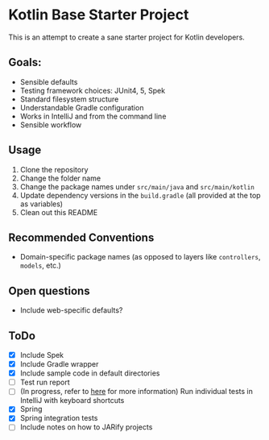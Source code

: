 Kotlin Base Starter Project
===

This is an attempt to create a sane starter project for 
Kotlin developers.

## Goals:
- Sensible defaults
- Testing framework choices: JUnit4, 5, Spek
- Standard filesystem structure
- Understandable Gradle configuration
- Works in IntelliJ and from the command line
- Sensible workflow

## Usage
1. Clone the repository
1. Change the folder name
1. Change the package names under `src/main/java` and `src/main/kotlin`
1. Update dependency versions in the `build.gradle` (all provided at the top as variables)
1. Clean out this README

## Recommended Conventions
- Domain-specific package names (as opposed to layers like `controllers`, `models`, etc.)

## Open questions
- Include web-specific defaults?

## ToDo
- [X] Include Spek
- [X] Include Gradle wrapper
- [X] Include sample code in default directories
- [ ] Test run report
- [ ] (In progress, refer to [here](https://github.com/raniejade/spek-idea-plugin/pull/41) for more information) Run individual tests in IntelliJ with keyboard shortcuts
- [X] Spring
- [X] Spring integration tests
- [ ] Include notes on how to JARify projects
